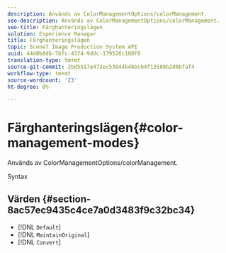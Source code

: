 ```yaml
---
description: Används av ColorManagementOptions/colorManagement.
seo-description: Används av ColorManagementOptions/colorManagement.
seo-title: Färghanteringslägen
solution: Experience Manager
title: Färghanteringslägen
topic: Scene7 Image Production System API
uuid: 44d0b8d6-7bfc-43f4-9ddc-179526c180f0
translation-type: tm+mt
source-git-commit: 2bd5b17e473ec53844b4bbcb4f13580b2d6bfaf4
workflow-type: tm+mt
source-wordcount: '23'
ht-degree: 0%

---
```



# Färghanteringslägen{#color-management-modes}

Används av ColorManagementOptions/colorManagement.

Syntax

## Värden {#section-8ac57ec9435c4ce7a0d3483f9c32bc34}

* [!DNL `Default`]
* [!DNL `MaintainOriginal`]
* [!DNL `Convert`]

